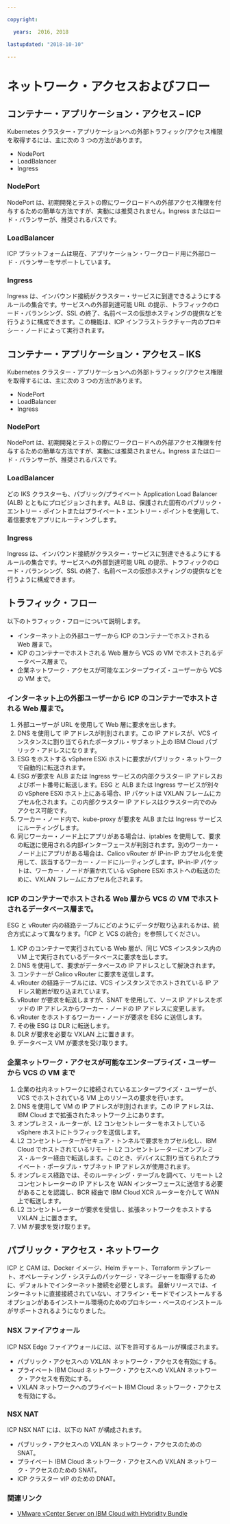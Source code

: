 ```yaml
---

copyright:

  years:  2016, 2018

lastupdated: "2018-10-10"

---
```


# ネットワーク・アクセスおよびフロー

## コンテナー・アプリケーション・アクセス – ICP

Kubernetes クラスター・アプリケーションへの外部トラフィック/アクセス権限を取得するには、主に次の 3 つの方法があります。
- NodePort
- LoadBalancer
- Ingress

### NodePort
NodePort は、初期開発とテストの際にワークロードへの外部アクセス権限を付与するための簡単な方法ですが、実動には推奨されません。Ingress またはロード・バランサーが、推奨されるパスです。

### LoadBalancer
ICP プラットフォームは現在、アプリケーション・ワークロード用に外部ロード・バランサーをサポートしています。

### Ingress
Ingress は、インバウンド接続がクラスター・サービスに到達できるようにするルールの集合です。サービスへの外部到達可能 URL の提示、トラフィックのロード・バランシング、SSL の終了、名前ベースの仮想ホスティングの提供などを行うように構成できます。この機能は、ICP インフラストラクチャー内のプロキシー・ノードによって実行されます。

## コンテナー・アプリケーション・アクセス – IKS
Kubernetes クラスター・アプリケーションへの外部トラフィック/アクセス権限を取得するには、主に次の 3 つの方法があります。
- NodePort
- LoadBalancer
- Ingress

### NodePort
NodePort は、初期開発とテストの際にワークロードへの外部アクセス権限を付与するための簡単な方法ですが、実動には推奨されません。Ingress またはロード・バランサーが、推奨されるパスです。

### LoadBalancer
どの IKS クラスターも、パブリック/プライベート Application Load Balancer (ALB) とともにプロビジョンされます。ALB は、保護された固有のパブリック・エントリー・ポイントまたはプライベート・エントリー・ポイントを使用して、着信要求をアプリにルーティングします。

### Ingress
Ingress は、インバウンド接続がクラスター・サービスに到達できるようにするルールの集合です。サービスへの外部到達可能 URL の提示、トラフィックのロード・バランシング、SSL の終了、名前ベースの仮想ホスティングの提供などを行うように構成できます。

## トラフィック・フロー
以下のトラフィック・フローについて説明します。
- インターネット上の外部ユーザーから ICP のコンテナーでホストされる Web 層まで。
- ICP のコンテナーでホストされる Web 層から VCS の VM でホストされるデータベース層まで。
- 企業ネットワーク・アクセスが可能なエンタープライズ・ユーザーから VCS の VM まで。

### インターネット上の外部ユーザーから ICP のコンテナーでホストされる Web 層まで。
1. 外部ユーザーが URL を使用して Web 層に要求を出します。
2.	DNS を使用して IP アドレスが判別されます。この IP アドレスが、VCS インスタンスに割り当てられたポータブル・サブネット上の IBM Cloud パブリック・アドレスになります。
3.	ESG をホストする vSphere ESXi ホストに要求がパブリック・ネットワークで自動的に転送されます。
4.	ESG が要求を ALB または Ingress サービスの内部クラスター IP アドレスおよびポート番号に転送します。ESG と ALB または Ingress サービスが別々の vSphere ESXi ホスト上にある場合、IP パケットは VXLAN フレームにカプセル化されます。この内部クラスター IP アドレスはクラスター内でのみアクセス可能です。
5.	ワーカー・ノード内で、kube-proxy が要求を ALB または Ingress サービスにルーティングします。
6.	同じワーカー・ノード上にアプリがある場合は、iptables を使用して、要求の転送に使用される内部インターフェースが判別されます。別のワーカー・ノード上にアプリがある場合は、Calico vRouter が IP-in-IP カプセル化を使用して、該当するワーカー・ノードにルーティングします。IP-in-IP パケットは、ワーカー・ノードが置かれている vSphere ESXi ホストへの転送のために、VXLAN フレームにカプセル化されます。

### ICP のコンテナーでホストされる Web 層から VCS の VM でホストされるデータベース層まで。
ESG と vRouter 内の経路テーブルにどのようにデータが取り込まれるかは、統合方式によって異なります。「ICP と VCS の統合」を参照してください。
1.	ICP のコンテナーで実行されている Web 層が、同じ VCS インスタンス内の VM 上で実行されているデータベースに要求を出します。
2.	DNS を使用して、要求がデータベースの IP アドレスとして解決されます。
3.	コンテナーが Calico vRouter に要求を送信します。
4.	vRouter の経路テーブルには、VCS インスタンスでホストされている IP アドレス範囲が取り込まれています。
5.	vRouter が要求を転送しますが、SNAT を使用して、ソース IP アドレスをポッドの IP アドレスからワーカー・ノードの IP アドレスに変更します。
6.	vRouter をホストするワーカー・ノードが要求を ESG に送信します。
7.	その後 ESG は DLR に転送します。
8.	DLR が要求を必要な VXLAN 上に置きます。
9.	データベース VM が要求を受け取ります。

### 	企業ネットワーク・アクセスが可能なエンタープライズ・ユーザーから VCS の VM まで
1.	企業の社内ネットワークに接続されているエンタープライズ・ユーザーが、VCS でホストされている VM 上のリソースの要求を行います。
2.	DNS を使用して VM の IP アドレスが判別されます。この IP アドレスは、IBM Cloud まで拡張されたネットワーク上にあります。
3.	オンプレミス・ルーターが、L2 コンセントレーターをホストしている vSphere ホストにトラフィックを送信します。
4.	L2 コンセントレーターがセキュア・トンネルで要求をカプセル化し、IBM Cloud でホストされているリモート L2 コンセントレーターにオンプレミス・ルーター経由で転送します。このとき、デバイスに割り当てられたプライベート・ポータブル・サブネット IP アドレスが使用されます。
5.	オンプレミス経路では、そのルーティング・テーブルを調べて、リモート L2 コンセントレーターの IP アドレスを WAN インターフェースに送信する必要があることを認識し、BCR 経由で IBM Cloud XCR ルーターを介して WAN 上で転送します。
6.	L2 コンセントレーターが要求を受信し、拡張ネットワークをホストする VXLAN 上に置きます。
7.	VM が要求を受け取ります。

## パブリック・アクセス・ネットワーク
ICP と CAM は、Docker イメージ、Helm チャート、Terraform テンプレート、オペレーティング・システムのパッケージ・マネージャーを取得するために、デフォルトでインターネット接続を必要とします。
最新リリースでは、インターネットに直接接続されていない、オフライン・モードでインストールするオプションがあるインストール環境のためのプロキシー・ベースのインストールがサポートされるようになりました。

###	NSX ファイアウォール
ICP NSX Edge ファイアウォールには、以下を許可するルールが構成されます。
*	パブリック・アクセスへの VXLAN ネットワーク・アクセスを有効にする。
*	プライベート IBM Cloud ネットワーク・アクセスへの VXLAN ネットワーク・アクセスを有効にする。
*	VXLAN ネットワークへのプライベート IBM Cloud ネットワーク・アクセスを有効にする。

### NSX NAT
ICP NSX NAT には、以下の NAT が構成されます。
*	パブリック・アクセスへの VXLAN ネットワーク・アクセスのための SNAT。
*	プライベート IBM Cloud ネットワーク・アクセスへの VXLAN ネットワーク・アクセスのための SNAT。
*	ICP クラスター vIP のための DNAT。

### 関連リンク

* [VMware vCenter Server on IBM Cloud with Hybridity Bundle](../vcs/vcs-hybridity-intro.html)
